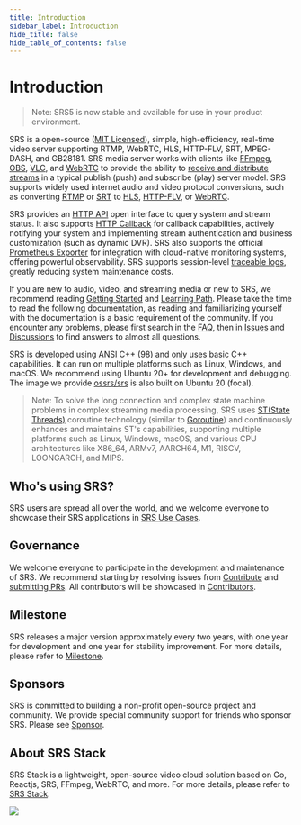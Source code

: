```yaml
---
title: Introduction
sidebar_label: Introduction
hide_title: false
hide_table_of_contents: false
---
```


# Introduction

> Note: SRS5 is now stable and available for use in your product environment.

SRS is a open-source ([MIT Licensed](/license)), simple, high-efficiency, real-time video server supporting RTMP,
WebRTC, HLS, HTTP-FLV, SRT, MPEG-DASH, and GB28181. SRS media server works with clients like [FFmpeg](https://ffmpeg.org),
[OBS](https://obsproject.com), [VLC](https://www.videolan.org), and [WebRTC](https://webrtc.org) to provide
the ability to [receive and distribute streams](./getting-started.md) in a typical publish (push) and
subscribe (play) server model. SRS supports widely used internet audio and video protocol conversions,
such as converting [RTMP](./rtmp.md) or [SRT](./srt.md) to [HLS](./hls.md), [HTTP-FLV](./flv.md), or
[WebRTC](./webrtc.md).

SRS provides an [HTTP API](./http-api.md) open interface to query system and stream status. It also supports
[HTTP Callback](./http-callback.md) for callback capabilities, actively notifying your system and implementing
stream authentication and business customization (such as dynamic DVR). SRS also supports the official
[Prometheus Exporter](./exporter.md) for integration with cloud-native monitoring systems, offering powerful
observability. SRS supports session-level [traceable logs](./log.md), greatly reducing system maintenance costs.

If you are new to audio, video, and streaming media or new to SRS, we recommend reading [Getting Started](./getting-started.md)
and [Learning Path](/guide). Please take the time to read the following documentation, as reading and
familiarizing yourself with the documentation is a basic requirement of the community. If you encounter any
problems, please first search in the [FAQ](/faq), then in [Issues](https://github.com/ossrs/srs/issues) and
[Discussions](https://github.com/ossrs/srs/discussions) to find answers to almost all questions.

SRS is developed using ANSI C++ (98) and only uses basic C++ capabilities. It can run on multiple platforms
such as Linux, Windows, and macOS. We recommend using Ubuntu 20+ for development and debugging. The image
we provide [ossrs/srs](https://hub.docker.com/r/ossrs/srs) is also built on Ubuntu 20 (focal).

> Note: To solve the long connection and complex state machine problems in complex streaming media processing,
> SRS uses [ST(State Threads)](https://github.com/ossrs/state-threads) coroutine technology (similar
> to [Goroutine](https://go.dev/doc/effective_go#goroutines)) and continuously enhances and maintains
> ST's capabilities, supporting multiple platforms such as Linux, Windows, macOS, and various CPU
> architectures like X86_64, ARMv7, AARCH64, M1, RISCV, LOONGARCH, and MIPS.

## Who's using SRS?

SRS users are spread all over the world, and we welcome everyone to showcase their SRS applications
in [SRS Use Cases](https://github.com/ossrs/srs/discussions/3771).

## Governance

We welcome everyone to participate in the development and maintenance of SRS. We recommend starting by
resolving issues from [Contribute](https://github.com/ossrs/srs/contribute) and [submitting PRs](/how-to-file-pr).
All contributors will be showcased in [Contributors](https://github.com/ossrs/srs#authors).

## Milestone

SRS releases a major version approximately every two years, with one year for development and one year
for stability improvement. For more details, please refer to [Milestone](/product).

## Sponsors

SRS is committed to building a non-profit open-source project and community. We provide special community
support for friends who sponsor SRS. Please see [Sponsor](/contact#donation).

## About SRS Stack

SRS Stack is a lightweight, open-source video cloud solution based on Go, Reactjs, SRS, FFmpeg, WebRTC,
and more. For more details, please refer to [SRS Stack](./getting-started-stack.md).

![](https://ossrs.net/gif/v1/sls.gif?site=ossrs.io&path=/lts/doc/en/v5/introduction)


